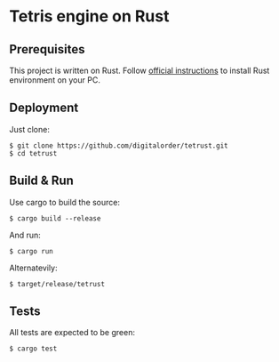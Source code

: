 Tetris engine on Rust
=====================

Prerequisites
-------------

This project is written on Rust. Follow [official instructions](https://www.rust-lang.org/tools/install) to install Rust environment on your PC.

Deployment
----------

Just clone:

```
$ git clone https://github.com/digitalorder/tetrust.git
$ cd tetrust
```

Build & Run
-----------

Use cargo to build the source:

```
$ cargo build --release
```

And run:

```
$ cargo run
```

Alternatevily:

```
$ target/release/tetrust
```

Tests
-----

All tests are expected to be green:

```
$ cargo test
```
